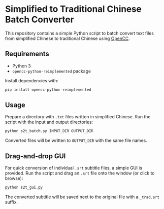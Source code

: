 # Simplified to Traditional Chinese Batch Converter

This repository contains a simple Python script to batch convert text files from simplified Chinese to traditional Chinese using [OpenCC](https://github.com/BYVoid/OpenCC).

## Requirements

- Python 3
- `opencc-python-reimplemented` package

Install dependencies with:

```bash
pip install opencc-python-reimplemented
```

## Usage

Prepare a directory with `.txt` files written in simplified Chinese. Run the script with the input and output directories:

```bash
python s2t_batch.py INPUT_DIR OUTPUT_DIR
```

Converted files will be written to `OUTPUT_DIR` with the same file names.

## Drag-and-drop GUI

For quick conversion of individual `.srt` subtitle files, a simple GUI is provided.
Run the script and drag an `.srt` file onto the window (or click to browse):

```bash
python s2t_gui.py
```

The converted subtitle will be saved next to the original file with a `_trad.srt` suffix.
